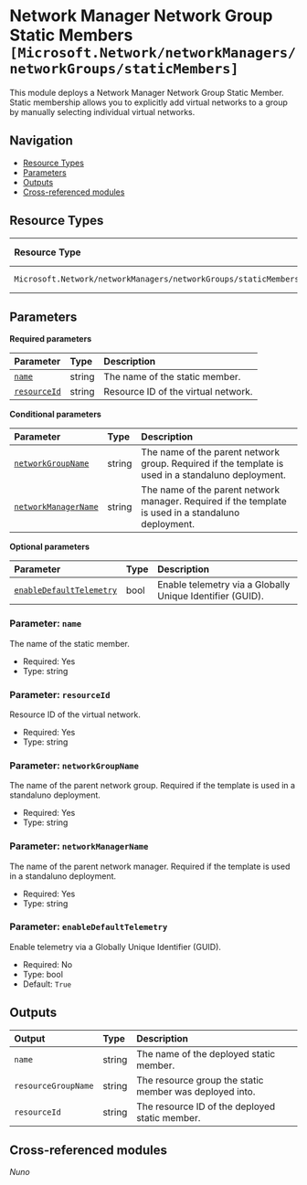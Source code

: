 # Network Manager Network Group Static Members `[Microsoft.Network/networkManagers/networkGroups/staticMembers]`

This module deploys a Network Manager Network Group Static Member.
Static membership allows you to explicitly add virtual networks to a group by manually selecting individual virtual networks.

## Navigation

- [Resource Types](#Resource-Types)
- [Parameters](#Parameters)
- [Outputs](#Outputs)
- [Cross-referenced modules](#Cross-referenced-modules)

## Resource Types

| Resource Type | API Version |
| :-- | :-- |
| `Microsoft.Network/networkManagers/networkGroups/staticMembers` | [2023-02-01](https://learn.microsoft.com/en-us/azure/templates/Microsoft.Network/2023-02-01/networkManagers/networkGroups/staticMembers) |

## Parameters

**Required parameters**

| Parameter | Type | Description |
| :-- | :-- | :-- |
| [`name`](#parameter-name) | string | The name of the static member. |
| [`resourceId`](#parameter-resourceid) | string | Resource ID of the virtual network. |

**Conditional parameters**

| Parameter | Type | Description |
| :-- | :-- | :-- |
| [`networkGroupName`](#parameter-networkgroupname) | string | The name of the parent network group. Required if the template is used in a standaluno deployment. |
| [`networkManagerName`](#parameter-networkmanagername) | string | The name of the parent network manager. Required if the template is used in a standaluno deployment. |

**Optional parameters**

| Parameter | Type | Description |
| :-- | :-- | :-- |
| [`enableDefaultTelemetry`](#parameter-enabledefaulttelemetry) | bool | Enable telemetry via a Globally Unique Identifier (GUID). |

### Parameter: `name`

The name of the static member.

- Required: Yes
- Type: string

### Parameter: `resourceId`

Resource ID of the virtual network.

- Required: Yes
- Type: string

### Parameter: `networkGroupName`

The name of the parent network group. Required if the template is used in a standaluno deployment.

- Required: Yes
- Type: string

### Parameter: `networkManagerName`

The name of the parent network manager. Required if the template is used in a standaluno deployment.

- Required: Yes
- Type: string

### Parameter: `enableDefaultTelemetry`

Enable telemetry via a Globally Unique Identifier (GUID).

- Required: No
- Type: bool
- Default: `True`


## Outputs

| Output | Type | Description |
| :-- | :-- | :-- |
| `name` | string | The name of the deployed static member. |
| `resourceGroupName` | string | The resource group the static member was deployed into. |
| `resourceId` | string | The resource ID of the deployed static member. |

## Cross-referenced modules

_Nuno_
